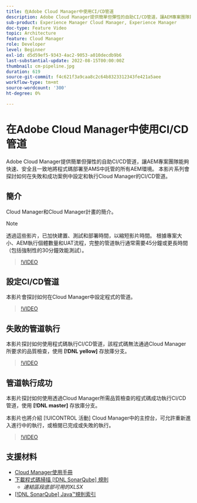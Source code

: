 ```yaml
---
title: 在Adobe Cloud Manager中使用CI/CD管道
description: Adobe Cloud Manager提供簡單但彈性的自助CI/CD管道，讓AEM專案團隊能夠快速、安全且一致地將程式碼部署至AMS中託管的所有AEM環境。 本影片系列會探討如何在失敗和成功案例中設定和執行Cloud Manager的CI/CD管道。
sub-product: Experience Manager Cloud Manager, Experience Manager
doc-type: Feature Video
topic: Architecture
feature: Cloud Manager
role: Developer
level: Beginner
exl-id: d5d59ef5-9343-4ac2-9053-a010decdb9b6
last-substantial-update: 2022-08-15T00:00:00Z
thumbnail: cm-pipeline.jpg
duration: 619
source-git-commit: f4c621f3a9caa8c2c64b8323312343fe421a5aee
workflow-type: tm+mt
source-wordcount: '300'
ht-degree: 0%

---
```


# 在Adobe Cloud Manager中使用CI/CD管道

Adobe Cloud Manager提供簡單但彈性的自助CI/CD管道，讓AEM專案團隊能夠快速、安全且一致地將程式碼部署至AMS中託管的所有AEM環境。 本影片系列會探討如何在失敗和成功案例中設定和執行Cloud Manager的CI/CD管道。

## 簡介

Cloud Manager和Cloud Manager計畫的簡介。

>[!NOTE]
>
>透過這些影片，已加快建置、測試和部署時間，以縮短影片時間。 根據專案大小、AEM執行個體數量和UAT流程，完整的管道執行通常需要45分鐘或更長時間（包括強制性的30分鐘效能測試）。

>[!VIDEO](https://video.tv.adobe.com/v/23082?quality=12&learn=on)

## 設定CI/CD管道

本影片會探討如何在Cloud Manager中設定程式的管道。

>[!VIDEO](https://video.tv.adobe.com/v/23083?quality=12&learn=on)

## 失敗的管道執行

本影片探討如何使用程式碼執行CI/CD管道，該程式碼無法通過Cloud Manager所要求的品質檢查，使用 **[!DNL yellow]** 存放庫分支。

>[!VIDEO](https://video.tv.adobe.com/v/23084?quality=12&learn=on)

## 管道執行成功

本影片探討如何使用透過Cloud Manager所需品質檢查的程式碼成功執行CI/CD管道，使用 **[!DNL master]** 存放庫分支。

本影片也將介紹 [!UICONTROL 活動] Cloud Manager中的主控台，可允許重新進入進行中的執行，或檢閱已完成或失敗的執行。

>[!VIDEO](https://video.tv.adobe.com/v/23085?quality=12&learn=on)

## 支援材料

* [Cloud Manager使用手冊](https://experienceleague.adobe.com/docs/experience-manager-cloud-manager/content/introduction.html)
* [下載程式碼掃描 [!DNL SonarQube] 規則](https://experienceleague.adobe.com/docs/experience-manager-cloud-manager/content/using/code-quality-testing.html)
   * *連結區段底部可用的XLSX*
* [[!DNL SonarQube] Java™規則索引](https://rules.sonarsource.com/java/)
